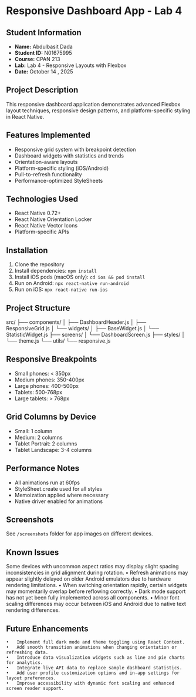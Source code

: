 # Responsive Dashboard App - Lab 4

## Student Information

- **Name:** Abdulbasit Dada
- **Student ID:** N01675995
- **Course:** CPAN 213
- **Lab:** Lab 4 - Responsive Layouts with Flexbox
- **Date:** October 14 , 2025

## Project Description

This responsive dashboard application demonstrates advanced Flexbox layout techniques,
responsive design patterns, and platform-specific styling in React Native.

## Features Implemented

- Responsive grid system with breakpoint detection
- Dashboard widgets with statistics and trends
- Orientation-aware layouts
- Platform-specific styling (iOS/Android)
- Pull-to-refresh functionality
- Performance-optimized StyleSheets

## Technologies Used

- React Native 0.72+
- React Native Orientation Locker
- React Native Vector Icons
- Platform-specific APIs

## Installation

1. Clone the repository
2. Install dependencies: `npm install`
3. Install iOS pods (macOS only): `cd ios && pod install`
4. Run on Android: `npx react-native run-android`
5. Run on iOS: `npx react-native run-ios`

## Project Structure

src/
├── components/
│ ├── DashboardHeader.js
│ ├── ResponsiveGrid.js
│ └── widgets/
│ ├── BaseWidget.js
│ └── StatisticWidget.js
├── screens/
│ └── DashboardScreen.js
├── styles/
│ └── theme.js
└── utils/
└── responsive.js

## Responsive Breakpoints

- Small phones: < 350px
- Medium phones: 350-400px
- Large phones: 400-500px
- Tablets: 500-768px
- Large tablets: > 768px

## Grid Columns by Device

- Small: 1 column
- Medium: 2 columns
- Tablet Portrait: 2 columns
- Tablet Landscape: 3-4 columns

## Performance Notes

- All animations run at 60fps
- StyleSheet.create used for all styles
- Memoization applied where necessary
- Native driver enabled for animations

## Screenshots

See `/screenshots` folder for app images on different devices.

## Known Issues

Some devices with uncommon aspect ratios may display slight spacing inconsistencies in grid alignment during rotation.
• Refresh animations may appear slightly delayed on older Android emulators due to hardware rendering limitations.
• When switching orientation rapidly, certain widgets may momentarily overlap before reflowing correctly.
• Dark mode support has not yet been fully implemented across all components.
• Minor font scaling differences may occur between iOS and Android due to native text rendering differences.

## Future Enhancements

    •	Implement full dark mode and theme toggling using React Context.
    •	Add smooth transition animations when changing orientation or refreshing data.
    •	Introduce data visualization widgets such as line and pie charts for analytics.
    •	Integrate live API data to replace sample dashboard statistics.
    •	Add user profile customization options and in-app settings for layout preferences.
    •	Improve accessibility with dynamic font scaling and enhanced screen reader support.
